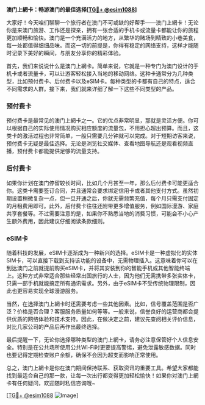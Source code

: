 **澳门上網卡：畅游澳门的最佳选择[[TG💪+ @esim1088](https://t.me/s/esim1088)]**

大家好！今天咱们聊聊一个旅行者在澳门不可或缺的好帮手——澳门上網卡！无论你是来澳门旅游、工作还是探亲，拥有一张合适的手机卡或流量卡都能让你的旅程更加顺畅和愉快。澳门是一个充满活力的地方，从繁华的赌场到精致的小巷美食，每一处都值得细细品味。而这一切的前提是，你得有稳定的网络支持，这样才能随时记录下美好的瞬间，与朋友分享你的精彩体验。

首先，我们来说说什么是澳门上網卡。简单来说，它就是一种专门为澳门设计的手机卡或者流量卡，可以让游客轻松接入当地的移动网络。这种卡通常分为几种类型，比如预付费卡、后付费卡以及eSIM卡。每种类型的卡都有自己的特点，适合不同需求的人群。接下来，我们就来详细了解一下这些不同类型的产品。

### 预付费卡

预付费卡是最常见的澳门上網卡之一。它的优点非常明显，那就是灵活方便。你可以根据自己的实际使用情况购买相应额度的流量包，不用担心超出预算。而且，这类卡的激活过程也非常简单，一般只需要几分钟就可以完成。对于短期访客来说，预付费卡无疑是最佳选择。无论是浏览社交媒体、查看地图导航还是观看视频直播，预付费卡都能提供足够的流量支持。

### 后付费卡

如果你计划在澳门停留较长时间，比如几个月甚至一年，那么后付费卡可能更适合你。这类卡需要签订合同，并且通常会要求绑定信用卡或者其他支付方式。虽然初期设置稍微复杂一点，但一旦开通之后，你就无需频繁充值，每个月只需支付固定的月租费用即可。此外，后付费卡往往还附带更多增值服务，例如国际漫游、家庭共享套餐等。不过需要注意的是，如果你不熟悉当地的消费习惯，可能会不小心产生额外费用，因此建议仔细阅读条款细则。

### eSIM卡

随着科技的发展，eSIM卡逐渐成为一种新兴的选择。eSIM卡是一种虚拟化的实体SIM卡，可以直接下载到支持该功能的设备中，无需物理插入。这意味着你可以在到达澳门之前就提前购买eSIM卡，并将其安装到你的智能手机或其他智能终端上。这种方式非常适合那些经常出国旅行的人士，因为他们无需携带多张实体卡，只需一部手机就能搞定所有通讯需求。另外，由于eSIM卡不受传统物理限制，因此也更容易实现全球漫游服务。

当然，在选择澳门上網卡时还需要考虑一些其他因素。比如，信号覆盖范围是否广泛？价格是否合理？客服服务质量如何等等。一般来说，信誉良好的运营商都会提供优质的网络体验和技术支持。因此，在做决定之前，建议先查阅相关评价信息，对比几家公司的产品后再作出最终选择。

最后提醒一下，无论你选择哪种类型的澳门上網卡，请务必注意保管好个人信息安全。特别是在公共场所使用公共Wi-Fi时更要提高警惕，避免泄露敏感数据。同时也要记得定期检查账户余额，确保不会因为超支而影响正常使用。

总之，澳门上網卡是你在澳门期间保持联系、获取资讯的重要工具。希望大家都能找到最适合自己的那一款，让每一次出行都变得更加轻松愉快！如果你对澳门上網卡有任何疑问，欢迎随时私信咨询哦~

[[TG💪+ @esim1088](https://t.me/s/esim1088) ![Image](https://i.postimg.cc/4NQfJmqS/Snipaste-2025-05-13-00-14-12.png)]